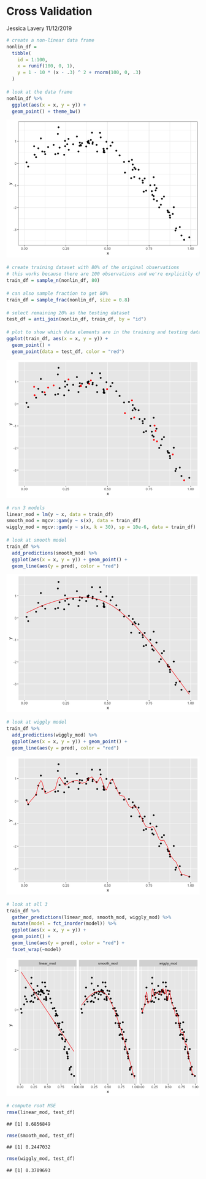 Cross Validation
================
Jessica Lavery
11/12/2019

``` r
# create a non-linear data frame
nonlin_df = 
  tibble(
    id = 1:100,
    x = runif(100, 0, 1),
    y = 1 - 10 * (x - .3) ^ 2 + rnorm(100, 0, .3)
  )

# look at the data frame
nonlin_df %>% 
  ggplot(aes(x = x, y = y)) + 
  geom_point() + theme_bw()
```

![](cross_validation_files/figure-gfm/unnamed-chunk-1-1.png)<!-- -->

``` r
# create training dataset with 80% of the original observations
# this works because there are 100 observations and we're explicitly choosing 80, sampling is based on n not %
train_df = sample_n(nonlin_df, 80)

# can also sample fraction to get 80%
train_df = sample_frac(nonlin_df, size = 0.8)

# select remaining 20% as the testing dataset
test_df = anti_join(nonlin_df, train_df, by = "id")

# plot to show which data elements are in the training and testing datasets
ggplot(train_df, aes(x = x, y = y)) + 
  geom_point() + 
  geom_point(data = test_df, color = "red")
```

![](cross_validation_files/figure-gfm/unnamed-chunk-2-1.png)<!-- -->

``` r
# run 3 models
linear_mod = lm(y ~ x, data = train_df)
smooth_mod = mgcv::gam(y ~ s(x), data = train_df)
wiggly_mod = mgcv::gam(y ~ s(x, k = 30), sp = 10e-6, data = train_df)

# look at smooth model
train_df %>% 
  add_predictions(smooth_mod) %>% 
  ggplot(aes(x = x, y = y)) + geom_point() + 
  geom_line(aes(y = pred), color = "red")
```

![](cross_validation_files/figure-gfm/unnamed-chunk-3-1.png)<!-- -->

``` r
# look at wiggly model
train_df %>% 
  add_predictions(wiggly_mod) %>% 
  ggplot(aes(x = x, y = y)) + geom_point() + 
  geom_line(aes(y = pred), color = "red")
```

![](cross_validation_files/figure-gfm/unnamed-chunk-3-2.png)<!-- -->

``` r
# look at all 3
train_df %>% 
  gather_predictions(linear_mod, smooth_mod, wiggly_mod) %>% 
  mutate(model = fct_inorder(model)) %>% 
  ggplot(aes(x = x, y = y)) + 
  geom_point() + 
  geom_line(aes(y = pred), color = "red") + 
  facet_wrap(~model)
```

![](cross_validation_files/figure-gfm/unnamed-chunk-3-3.png)<!-- -->

``` r
# compute root MSE
rmse(linear_mod, test_df)
```

    ## [1] 0.6856849

``` r
rmse(smooth_mod, test_df)
```

    ## [1] 0.2447032

``` r
rmse(wiggly_mod, test_df)
```

    ## [1] 0.3709693
